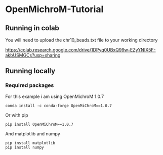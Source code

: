 # OpenMichroM-Tutorial

## Running in colab

You will need to upload the chr10_beads.txt file to your working directory

https://colab.research.google.com/drive/1DPyq0UBxQ99w-EZyYNIX5F-akbUSMGCs?usp=sharing

## Running locally

### Required packages

For this example i am using OpenMichroM 1.0.7

```
conda install -c conda-forge OpenMiChroM==1.0.7
```

Or with pip

```
pip install OpenMiChroM==1.0.7
```

And matplotlib and numpy

```
pip install matplotlib
pip install numpy
```
